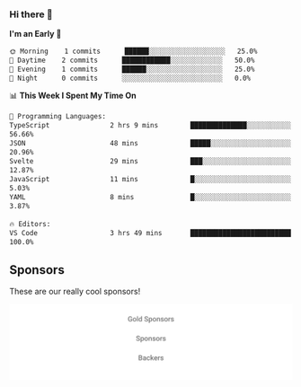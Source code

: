 ### Hi there 👋

<!--
**alexanderniebuhr/alexanderniebuhr** is a ✨ _special_ ✨ repository because its `README.md` (this file) appears on your GitHub profile.

Here are some ideas to get you started:

- 🔭 I’m currently working on ...
- 🌱 I’m currently learning ...
- 👯 I’m looking to collaborate on ...
- 🤔 I’m looking for help with ...
- 💬 Ask me about ...
- 📫 How to reach me: ...
- 😄 Pronouns: ...
- ⚡ Fun fact: ...
-->

<!--START_SECTION:waka-->
**I'm an Early 🐤** 

```text
🌞 Morning    1 commits      ██████░░░░░░░░░░░░░░░░░░░   25.0% 
🌆 Daytime    2 commits      ████████████░░░░░░░░░░░░░   50.0% 
🌃 Evening    1 commits      ██████░░░░░░░░░░░░░░░░░░░   25.0% 
🌙 Night      0 commits      ░░░░░░░░░░░░░░░░░░░░░░░░░   0.0%

```


📊 **This Week I Spent My Time On** 

```text
💬 Programming Languages: 
TypeScript               2 hrs 9 mins        ██████████████░░░░░░░░░░░   56.66% 
JSON                     48 mins             █████░░░░░░░░░░░░░░░░░░░░   20.96% 
Svelte                   29 mins             ███░░░░░░░░░░░░░░░░░░░░░░   12.87% 
JavaScript               11 mins             █░░░░░░░░░░░░░░░░░░░░░░░░   5.03% 
YAML                     8 mins              █░░░░░░░░░░░░░░░░░░░░░░░░   3.87%

🔥 Editors: 
VS Code                  3 hrs 49 mins       █████████████████████████   100.0%

```


<!--END_SECTION:waka-->

## Sponsors

These are our really cool sponsors!

<!-- sponsors -->

<!-- sponsors -->

<p align="center">
  <a href="https://github.com/sponsors/alexanderniebuhr">
    <img src='./sponsors.svg'/>
  </a>
</p>
